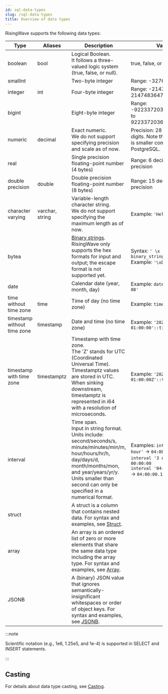 ```yaml
---
id: sql-data-types
slug: /sql-data-types
title: Overview of data types
---
```

<head>
  <link rel="canonical" href="https://docs.risingwave.com/docs/current/sql-data-types/" />
</head>

RisingWave supports the following data types:

|Type|Aliases|Description|Value|
|---|---|-------|-------|
|boolean|bool|Logical Boolean. <br/>It follows a three-valued logic system (true, false, or null). | true, false, or null |
|smallint| |Two-byte integer | Range: -32768 to 32767 |
|integer|int|Four-byte integer | Range: -2147483648 to 2147483647 |
|bigint| |Eight-byte integer | Range: -9223372036854775808 to 9223372036854775807 |
|numeric|decimal|Exact numeric. <br/>We do not support specifying precision and scale as of now. |Precision: 28 decimal digits. Note that the range is smaller compared to PostgreSQL. |
|real| |Single precision floating-point number (4 bytes) | Range: 6 decimal digits precision |
|double precision|double|Double precision floating-point number (8 bytes) | Range: 15 decimal digits precision |
|character varying|varchar, string|Variable-length character string. <br/>We do not support specifying the maximum length as of now. | Example: `'Hello World!'` |
|bytea||[Binary strings](https://www.postgresql.org/docs/current/datatype-binary.html).<br/> RisingWave only supports the hex formats for input and output; the escape format is not supported yet. |Syntax: `' \x binary_string '`<br/>Example: `'\xDe00BeEf'`|
|date| |Calendar date (year, month, day) | Example: `date '2022-04-08'` |
|time without time zone|time|Time of day (no time zone) | Example: `time '18:20:49'` |
|timestamp without time zone|timestamp|Date and time (no time zone) | Example: `'2022-03-13 01:00:00'::timestamp` |
|timestamp with time zone |timestamptz|Timestamp with time zone. <br/>The 'Z' stands for UTC (Coordinated Universal Time). Timestamptz values are stored in UTC. When sinking downstream, timestamptz is represented in i64 with a resolution of microseconds. | Example: `'2022-03-13 01:00:00Z'::timestamptz` |
|interval| |Time span. <br/>Input in string format. Units include: second/seconds/s, minute/minutes/min/m, hour/hours/hr/h, day/days/d, month/months/mon, and year/years/yr/y. Units smaller than second can only be specified in a numerical format. | Examples: `interval '4 hour'` → `04:00:00` <br /> `interval '3 day'` → `3 days 00:00:00` <br /> `interval '04:00:00.1234'` → `04:00:00.1234` |
|struct| |A struct is a column that contains nested data. For syntax and examples, see [Struct](/sql/data-types/data-type-struct.md). | |
|array| | An array is an ordered list of zero or more elements that share the same data type including the array type. For syntax and examples, see [Array](/sql/data-types/data-type-array.md).|
|JSONB| | A (binary) JSON value that ignores semantically-insignificant whitespaces or order of object keys. For syntax and examples, see [JSONB](/sql/data-types/data-type-jsonb.md).|

:::note

Scientific notation (e.g., 1e6, 1.25e5, and 1e-4) is supported in SELECT and INSERT statements.

:::

## Casting

For details about data type casting, see [Casting](/sql/data-types/data-type-casting.md).
